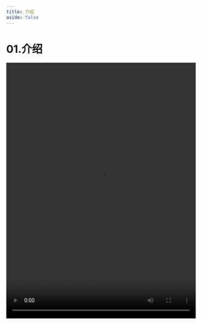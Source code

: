 ```yaml
---
title: 介绍
aside: false
---
```


# 01.介绍

<video autoplay src="http://qn.chinavanes.com/nodejs/module-25/01.介绍.mp4" controls controlsList="nodownload" width="100%" height="680"/>

